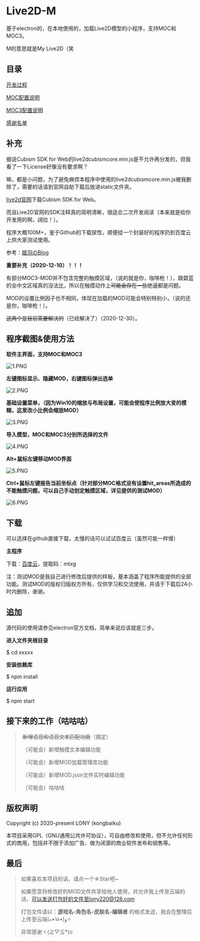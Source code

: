 # Live2D-M

基于electron的，在本地使用的，加载Live2D模型的小程序，支持MOC和MOC3。

M的意思就是My Live2D（笑

## 目录

[开发过程](https://github.com/kongbaiku/Live2D-M/wiki/%E5%BC%80%E5%8F%91%E8%BF%87%E7%A8%8B)

[MOC配置说明](https://github.com/kongbaiku/Live2D-M/wiki/%E6%84%9F%E8%B0%A2%E5%90%8D%E5%8D%95)

[MOC3配置说明](https://github.com/kongbaiku/Live2D-M/wiki/%E6%84%9F%E8%B0%A2%E5%90%8D%E5%8D%95)

[感谢名单](https://github.com/kongbaiku/Live2D-M/wiki/%E6%84%9F%E8%B0%A2%E5%90%8D%E5%8D%95)


## 补充

据说Cubism SDK for Web的live2dcubismcore.min.js是不允许再分发的，但我看了一下License好像没有要求啊？

嘛，都是小问题，为了避免麻烦本程序中使用的live2dcubismcore.min.js被我删除了，需要的话请到官网自助下载后放进static文件夹。

[live2d官网](https://live2d.github.io)下载Cubism SDK for Web。

而且Live2D官网的SDK注释真的简明清晰，很适合二次开发阅读（本来就是给你开发用的啊，阔拉！）。

程序大概100M+，鉴于Github的下载尿性，顺便挂一个封装好的程序扔到百度云上供大家测试使用。

参考：[姬羽のBlog](https://himehane.club/live2d_on_website/)

**重要补充（2020-12-10）！！！**

有部分MOC3-MOD并不包含完整的触摸区域，（说的就是你，咖啡枪！），跟碧蓝的全中文区域真的没法比，所以在触摸动作上~~可能会存在一些~~绝逼都是问题。

MOD的设置比例因子也不相同，体现在加载的MOD可能会特别特别小，（说的还是你，咖啡枪！）。

~~这两个是目前需要解决的~~（已经解决了）（2020-12-30）。

## 程序截图&使用方法
**软件主界面，支持MOC和MOC3**

![1.PNG](https://github.com/kongbaiku/Live2D-M/blob/main/README/1.png)
  
  
**左键图标显示、隐藏MOD，右键图标弹出选单**

![2.PNG](https://github.com/kongbaiku/Live2D-M/blob/main/README/2.png)
  
  
**基础设置菜单，（因为Win10的缩放与布局设置，可能会使程序比例放大变的模糊，这里改小比例会缩放MOD）**

![3.PNG](https://github.com/kongbaiku/Live2D-M/blob/main/README/3.png)
  
  
**导入模型，MOC和MOC3分别所选择的文件**

![4.PNG](https://github.com/kongbaiku/Live2D-M/blob/main/README/4.png)
  
  
**Alt+鼠标左键移动MOD界面**

![5.PNG](https://github.com/kongbaiku/Live2D-M/blob/main/README/5.png)
  
  
**Ctrl+鼠标左键报告当前坐标点（针对部分MOC格式没有设置hit_areas所造成的不能触摸问题，可以自己手动划定触摸区域，详见提供的测试MOD）**

![6.PNG](https://github.com/kongbaiku/Live2D-M/blob/main/README/6.png)


## 下载

可以选择在github直接下载，太慢的话可以试试百度云（虽然可能一样慢）

**主程序**

下载：[百度云](https://pan.baidu.com/s/181gDCo7VRV24Xg17AZqmWg)，提取码：mtxg

注：测试MOD是我自己进行修改后提供的样板，基本涵盖了程序所能提供的全部功能。测试MOD的版权归版权方所有，仅供学习和交流使用，并请于下载后24小时内删除，谢谢。


## 追加

源代码的使用请参见electron官方文档，简单来说应该就是三步。

**进入文件夹根目录**

$ cd xxxxx

**安装依赖库**

$ npm install

**运行应用**

$ npm start


## 接下来的工作（咕咕咕）

>  ​	~~新增语音和语音文本匹配功能~~（搞定）
>  
>  ​	（可能会）新增触摸文本编辑功能
>  
>  ​	（可能会）新增MOD加载管理库功能
>  
>  ​	（可能会）新增MOD.json文件实时编辑功能
>  
>  ​	（可能会）咕咕咕


## 版权声明

Copyright (c) 2020-present LONY (kongbaiku)

本项目采用GPL（GNU通用公共许可协议），可自由修改和使用，但不允许任何形式的商用，包括并不限于添加广告、做为闭源的商业软件发布和销售等。


## 最后

>  如果喜欢本项目的话，请点一个☆Star吧~
>
>  如果愿意将修改好的MOD文件共享给他人使用，并允许我上传至云端的话，可以发送打包好的文件至lony220@126.com
>
>  打包文件请以：**游戏名-角色名-皮肤名-编辑者** 的格式发送，我会在整理后上传至云端(๑•̀ㅂ•́)و✧
>
>  非常感谢ヾ(≧▽≦*)o
